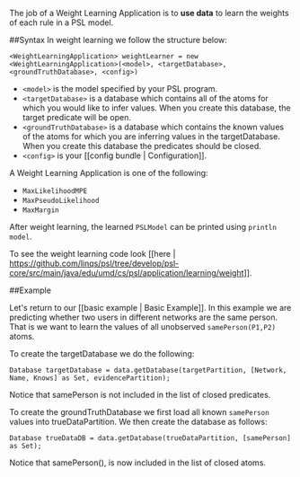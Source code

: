 The job of a Weight Learning Application is to **use data** to learn the weights of each rule in a PSL model.   

##Syntax
In weight learning we follow the structure below:

```<WeightLearningApplication> weightLearner = new <WeightLearningApplication>(<model>, <targetDatabase>, <groundTruthDatabase>, <config>)```

- ```<model>``` is the model specified by your PSL program. 
- ```<targetDatabase>``` is a database which contains all of the atoms for which you would like to infer values. When you create this database, the target predicate will be open. 
- ```<groundTruthDatabase>``` is a database which contains the known values of the atoms for which you are inferring values in the targetDatabase. When you create this database the predicates should be closed. 
- ```<config>``` is your [[config bundle | Configuration]]. 

A Weight Learning Application is one of the following: 

- ```MaxLikelihoodMPE```
- ```MaxPseudoLikelihood```
- ```MaxMargin```

After weight learning, the learned `PSLModel` can be printed using `println model`.

To see the weight learning code look [[here | https://github.com/linqs/psl/tree/develop/psl-core/src/main/java/edu/umd/cs/psl/application/learning/weight]]. 

##Example

Let's return to our [[basic example | Basic Example]]. In this example we are predicting whether two users in different networks are the same person. That is we want to learn the values of all unobserved ```samePerson(P1,P2)``` atoms. 

To create the targetDatabase we do the following:

```Database targetDatabase = data.getDatabase(targetPartition, [Network, Name, Knows] as Set, evidencePartition);```

Notice that samePerson is not included in the list of closed predicates.

To create the groundTruthDatabase we first load all known ```samePerson ``` values into trueDataPartition. We then create the database as follows:

 ```Database trueDataDB = data.getDatabase(trueDataPartition, [samePerson] as Set);```

Notice that samePerson(), is now included in the list of closed atoms. 
